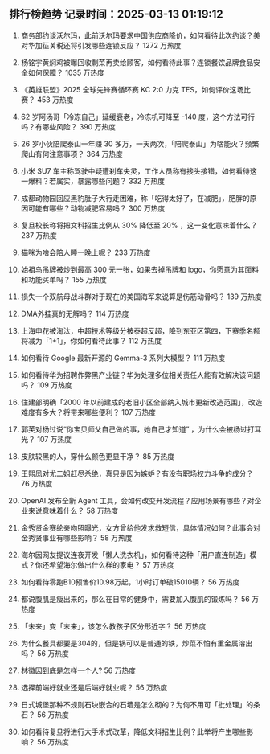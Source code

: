 
## 排行榜趋势 记录时间：2025-03-13 01:19:12
  
  1. 商务部约谈沃尔玛，此前沃尔玛要求中国供应商降价，如何看待此次约谈？美对华加征关税还将引发哪些连锁反应？ 1272 万热度
    
  2. 杨铭宇黄焖鸡被曝回收剩菜再卖给顾客，如何看待此事？连锁餐饮品牌食品安全如何保障？ 1035 万热度
    
  3. 《英雄联盟》2025 全球先锋赛循环赛 KC 2:0 力克 TES，如何评价这场比赛？ 453 万热度
    
  4. 62 岁阿汤哥「冷冻自己」延缓衰老，冷冻机可降至 -140 度，这个方法可行吗？有哪些风险？ 390 万热度
    
  5. 26 岁小伙陪爬泰山一年赚 30 多万，一天两次，「陪爬泰山」为啥能火？频繁爬山有何注意事项？ 364 万热度
    
  6. 小米 SU7 车主称驾驶中疑遭刹车失灵，工作人员称有接头接错，如何看待这一爆料？若属实，暴露哪些问题？ 332 万热度
    
  7. 成都动物园回应黑豹肚子大行走困难，称「吃得太好了，在减肥」，肥胖的原因可能有哪些？动物减肥容易吗？ 300 万热度
    
  8. 复旦校长称将把文科招生比例从 30% 降低至 20% ，这一变化意味着什么？ 237 万热度
    
  9. 猫咪为啥会陪人睡一晚上呢？ 233 万热度
    
  10. 始祖鸟吊牌被炒到最高 300 元一张，如果去掉吊牌和 logo，你愿意为其面料和功能买单吗？ 155 万热度
    
  11. 损失一个双航母战斗群对于现在的美国海军来说算是伤筋动骨吗？ 139 万热度
    
  12. DMA外挂真的无解吗？ 114 万热度
    
  13. 上海申花被淘汰，中超技术等级分被泰超反超，降到东亚区第四，下赛季名额将减为「1+1」，你如何看待此事？ 112 万热度
    
  14. 如何看待 Google 最新开源的 Gemma-3 系列大模型？ 111 万热度
    
  15. 如何看待华为招聘作弊黑产业链？华为处理多位相关责任人能有效解决该问题吗？ 109 万热度
    
  16. 住建部明确「2000 年以前建成的老旧小区全部纳入城市更新改造范围」，改造难度有多大？将带来哪些便利？ 107 万热度
    
  17. 郭芙对杨过说“你宝贝师父自己做的事，她自己才知道” ，为什么会被杨过打耳光？ 107 万热度
    
  18. 皮肤较黑的人，穿什么颜色更显干净？ 85 万热度
    
  19. 王熙凤对尤二姐赶尽杀绝，真只是因为嫉妒？有没有职场权力斗争的成分？ 76 万热度
    
  20. OpenAI 发布全新 Agent 工具，会如何改变开发流程？应用场景有哪些？对企业来说意味着什么？ 58 万热度
    
  21. 金秀贤金赛纶亲吻照曝光，女方曾给他发求救短信，具体情况如何？此事会对金秀贤事业有哪些影响？ 58 万热度
    
  22. 海尔因网友提议连夜开发「懒人洗衣机」，如何看待这种「用户直连制造」模式？你还希望海尔做出什么样的家电？ 57 万热度
    
  23. 如何看待零跑B10预售价10.98万起，1小时订单破15010辆？ 56 万热度
    
  24. 都说腹肌是瘦出来的，那么在日常的健身中，需要加入腹肌的锻炼吗？ 56 万热度
    
  25. 「未来」变「末来」，该怎么教孩子区分形近字？ 56 万热度
    
  26. 为什么餐具都要是304的，但是锅可以是普通的铁，炒菜不怕有重金属溶出吗？ 56 万热度
    
  27. 林徽因到底是怎样一个人? 56 万热度
    
  28. 选择前端好就业还是后端好就业呢？ 56 万热度
    
  29. 日式城堡那种不规则石块嵌合的石墙是怎么砌的？为何不用可「批处理」的条石？ 56 万热度
    
  30. 如何看待复旦将进行大手术式改革，降低文科招生比例？此举将产生哪些影响？ 56 万热度
    